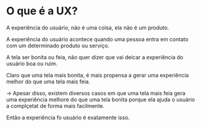 # O que é a UX?

A experiência do usuário, não é uma coisa, ela não é um produto.

A experiência do usuário acontece quando uma pessoa entra em contato com um determinado produto ou serviço.

A tela ser bonita ou feia, não quer dizer que vai deicar a experiência do usuário boa ou ruim.

Claro que uma tela mais bonita, é mais propensa a gerar uma experiência melhor do que uma tela mais feia.

→ Apesar disso, existem diversos casos em que uma tela mais feia gera uma experiência melhore do que uma tela bonita porque ela ajuda o usuário a complçetat de forma mais facilmente.

Então a experiência fo usuário é exatamente isso.